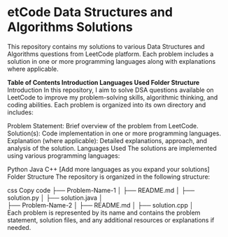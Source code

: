 <h1>etCode Data Structures and Algorithms Solutions</h1>
This repository contains my solutions to various Data Structures and Algorithms questions from LeetCode platform. Each problem includes a solution in one or more programming languages along with explanations where applicable.
<b>
  
Table of Contents
Introduction
Languages Used
Folder Structure
</b>
Introduction
In this repository, I aim to solve DSA questions available on LeetCode to improve my problem-solving skills, algorithmic thinking, and coding abilities. Each problem is organized into its own directory and includes:

Problem Statement: Brief overview of the problem from LeetCode.
Solution(s): Code implementation in one or more programming languages.
Explanation (where applicable): Detailed explanations, approach, and analysis of the solution.
Languages Used
The solutions are implemented using various programming languages:

Python
Java
C++
[Add more languages as you expand your solutions]
Folder Structure
The repository is organized in the following structure:

css
Copy code
├── Problem-Name-1
│   ├── README.md
│   ├── solution.py
│   ├── solution.java
│   
├── Problem-Name-2
│   ├── README.md
│   ├── solution.cpp
│   
Each problem is represented by its name and contains the problem statement, solution files, and any additional resources or explanations if needed.

